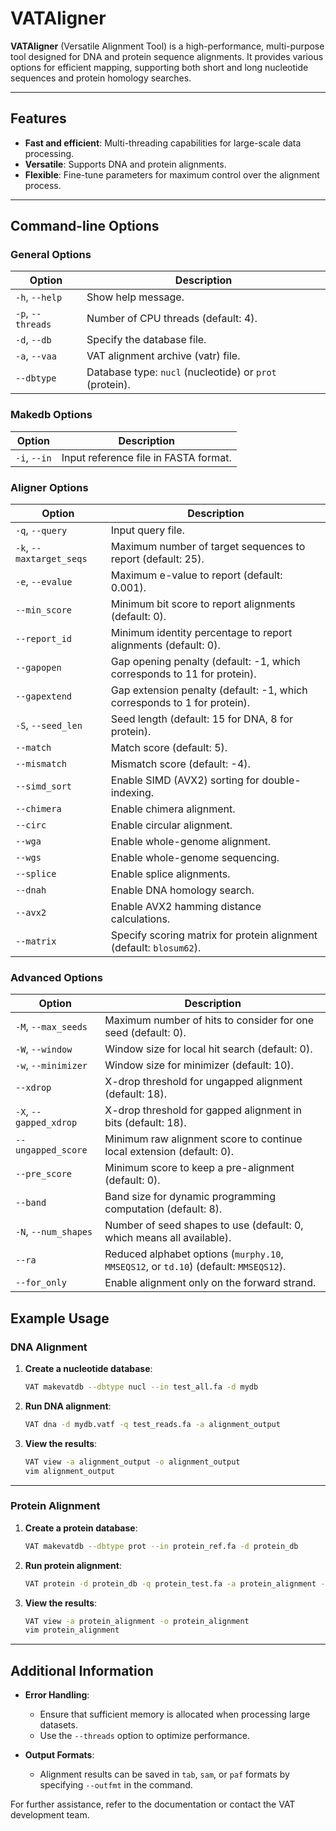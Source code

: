 # VATAligner

**VATAligner** (Versatile Alignment Tool) is a high-performance, multi-purpose tool designed for DNA and protein sequence alignments. It provides various options for efficient mapping, supporting both short and long nucleotide sequences and protein homology searches.

---

## Features
- **Fast and efficient**: Multi-threading capabilities for large-scale data processing.
- **Versatile**: Supports DNA and protein alignments.
- **Flexible**: Fine-tune parameters for maximum control over the alignment process.

---

## Command-line Options

### General Options
| Option               | Description                                   |
|----------------------|-----------------------------------------------|
| `-h`, `--help`        | Show help message.                           |
| `-p`, `--threads`     | Number of CPU threads (default: 4).          |
| `-d`, `--db`          | Specify the database file.                   |
| `-a`, `--vaa`         | VAT alignment archive (vatr) file.           |
| `--dbtype`            | Database type: `nucl` (nucleotide) or `prot` (protein). |

### Makedb Options
| Option              | Description                                      |
|---------------------|--------------------------------------------------|
| `-i`, `--in`        | Input reference file in FASTA format.            |

### Aligner Options
| Option                   | Description                                                                                  |
|--------------------------|----------------------------------------------------------------------------------------------|
| `-q`, `--query`           | Input query file.                                                                            |
| `-k`, `--maxtarget_seqs`  | Maximum number of target sequences to report (default: 25).                                  |
| `-e`, `--evalue`          | Maximum e-value to report (default: 0.001).                                                  |
| `--min_score`             | Minimum bit score to report alignments (default: 0).                                         |
| `--report_id`             | Minimum identity percentage to report alignments (default: 0).                               |
| `--gapopen`               | Gap opening penalty (default: -1, which corresponds to 11 for protein).                      |
| `--gapextend`             | Gap extension penalty (default: -1, which corresponds to 1 for protein).                     |
| `-S`, `--seed_len`        | Seed length (default: 15 for DNA, 8 for protein).                                            |
| `--match`                 | Match score (default: 5).                                                                    |
| `--mismatch`              | Mismatch score (default: -4).                                                                |
| `--simd_sort`             | Enable SIMD (AVX2) sorting for double-indexing.                                              |
| `--chimera`               | Enable chimera alignment.                                                                    |
| `--circ`                  | Enable circular alignment.                                                                   |
| `--wga`                   | Enable whole-genome alignment.                                                               |
| `--wgs`                   | Enable whole-genome sequencing.                                                              |
| `--splice`                | Enable splice alignments.                                                                    |
| `--dnah`                  | Enable DNA homology search.                                                                  |
| `--avx2`                  | Enable AVX2 hamming distance calculations.                                                   |
| `--matrix`                | Specify scoring matrix for protein alignment (default: `blosum62`).                          |

### Advanced Options
| Option                  | Description                                                                                   |
|-------------------------|-----------------------------------------------------------------------------------------------|
| `-M`, `--max_seeds`     | Maximum number of hits to consider for one seed (default: 0).                                 |
| `-W`, `--window`        | Window size for local hit search (default: 0).                                                |
| `-w`, `--minimizer`     | Window size for minimizer (default: 10).                                                      |
| `--xdrop`               | X-drop threshold for ungapped alignment (default: 18).                                        |
| `-X`, `--gapped_xdrop`  | X-drop threshold for gapped alignment in bits (default: 18).                                  |
| `--ungapped_score`      | Minimum raw alignment score to continue local extension (default: 0).                         |
| `--pre_score`           | Minimum score to keep a pre-alignment (default: 0).                                           |
| `--band`                | Band size for dynamic programming computation (default: 8).                                   |
| `-N`, `--num_shapes`    | Number of seed shapes to use (default: 0, which means all available).                         |
| `--ra`                  | Reduced alphabet options (`murphy.10`, `MMSEQS12`, or `td.10`) (default: `MMSEQS12`).         |
| `--for_only`            | Enable alignment only on the forward strand.                                                  |


## Example Usage

### DNA Alignment

1. **Create a nucleotide database**:
    ```bash
    VAT makevatdb --dbtype nucl --in test_all.fa -d mydb
    ```

2. **Run DNA alignment**:
    ```bash
    VAT dna -d mydb.vatf -q test_reads.fa -a alignment_output
    ```

3. **View the results**:
    ```bash
    VAT view -a alignment_output -o alignment_output
    vim alignment_output
    ```

---

### Protein Alignment

1. **Create a protein database**:
    ```bash
    VAT makevatdb --dbtype prot --in protein_ref.fa -d protein_db
    ```

2. **Run protein alignment**:
    ```bash
    VAT protein -d protein_db -q protein_test.fa -a protein_alignment -p 4
    ```

3. **View the results**:
    ```bash
    VAT view -a protein_alignment -o protein_alignment
    vim protein_alignment
    ```

---

## Additional Information

- **Error Handling**:
  - Ensure that sufficient memory is allocated when processing large datasets.
  - Use the `--threads` option to optimize performance.

- **Output Formats**:
  - Alignment results can be saved in `tab`, `sam`, or `paf` formats by specifying `--outfmt` in the command.

For further assistance, refer to the documentation or contact the VAT development team.